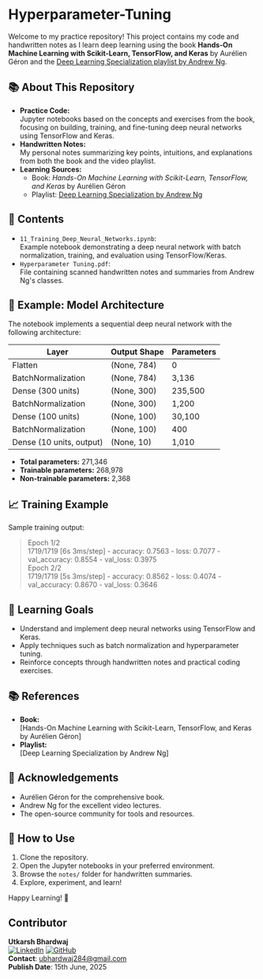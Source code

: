 # Hyperparameter-Tuning

Welcome to my practice repository! This project contains my code and handwritten notes as I learn deep learning using the book **Hands-On Machine Learning with Scikit-Learn, TensorFlow, and Keras** by Aurélien Géron and the [Deep Learning Specialization playlist by Andrew Ng](https://youtube.com/playlist?list=PLkDaE6sCZn6Hn0vK8co82zjQtt3T2Nkqc&si=3jYzNcxgcTYQg_Vv).


## 📚 About This Repository

- **Practice Code:**  
  Jupyter notebooks based on the concepts and exercises from the book, focusing on building, training, and fine-tuning deep neural networks using TensorFlow and Keras.
- **Handwritten Notes:**  
  My personal notes summarizing key points, intuitions, and explanations from both the book and the video playlist.
- **Learning Sources:**  
  - Book: *Hands-On Machine Learning with Scikit-Learn, TensorFlow, and Keras* by Aurélien Géron
  - Playlist: [Deep Learning Specialization by Andrew Ng](https://youtube.com/playlist?list=PLkDaE6sCZn6Hn0vK8co82zjQtt3T2Nkqc&si=3jYzNcxgcTYQg_Vv)


## 📝 Contents

- `11_Training_Deep_Neural_Networks.ipynb`:  
  Example notebook demonstrating a deep neural network with batch normalization, training, and evaluation using TensorFlow/Keras.
- `Hyperparameter Tuning.pdf`:  
  File containing scanned handwritten notes and summaries from Andrew Ng's classes.


## 🚀 Example: Model Architecture

The notebook implements a sequential deep neural network with the following architecture:

| Layer                   | Output Shape | Parameters |
|-------------------------|--------------|------------|
| Flatten                 | (None, 784)  | 0          |
| BatchNormalization      | (None, 784)  | 3,136      |
| Dense (300 units)       | (None, 300)  | 235,500    |
| BatchNormalization      | (None, 300)  | 1,200      |
| Dense (100 units)       | (None, 100)  | 30,100     |
| BatchNormalization      | (None, 100)  | 400        |
| Dense (10 units, output)| (None, 10)   | 1,010      |

- **Total parameters:** 271,346  
- **Trainable parameters:** 268,978  
- **Non-trainable parameters:** 2,368


## 📈 Training Example

Sample training output:

> Epoch 1/2  
> 1719/1719 [6s 3ms/step] - accuracy: 0.7563 - loss: 0.7077 - val_accuracy: 0.8554 - val_loss: 0.3975  
> Epoch 2/2  
> 1719/1719 [5s 3ms/step] - accuracy: 0.8562 - loss: 0.4074 - val_accuracy: 0.8670 - val_loss: 0.3646


## 🎯 Learning Goals

- Understand and implement deep neural networks using TensorFlow and Keras.
- Apply techniques such as batch normalization and hyperparameter tuning.
- Reinforce concepts through handwritten notes and practical coding exercises.


## 📚 References

- **Book:**  
  [Hands-On Machine Learning with Scikit-Learn, TensorFlow, and Keras by Aurélien Géron]
- **Playlist:**  
  [Deep Learning Specialization by Andrew Ng]


## 🙌 Acknowledgements

- Aurélien Géron for the comprehensive book.
- Andrew Ng for the excellent video lectures.
- The open-source community for tools and resources.


## 📢 How to Use

1. Clone the repository.
2. Open the Jupyter notebooks in your preferred environment.
3. Browse the `notes/` folder for handwritten summaries.
4. Explore, experiment, and learn!


Happy Learning! 🚀

## Contributor
**Utkarsh Bhardwaj**  
[![LinkedIn](https://img.shields.io/badge/LinkedIn-Utkarsh284-blue)](https://www.linkedin.com/in/utkarsh284/)
[![GitHub](https://img.shields.io/badge/GitHub-utkarsh--284-lightgrey)](https://github.com/utkarsh-284)  
**Contact**: ubhardwaj284@gmail.com  
**Publish Date**: 15th June, 2025  
